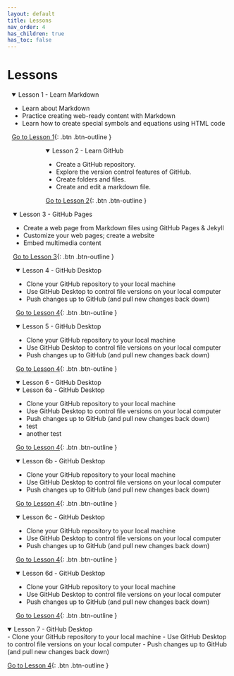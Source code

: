 ```yaml
---
layout: default
title: Lessons
nav_order: 4
has_children: true
has_toc: false
---
```


# Lessons

<div style="display: flex; flex-wrap: wrap; justify-content: space-around; align-items: flex-start">

<!-------------- Lesson 1 -------------->
<details class="lesson-card" markdown="1" open>
<summary>Lesson 1 - Learn Markdown</summary>

- Learn about Markdown
- Practice creating web-ready content with Markdown  
- Learn how to create special symbols and equations using HTML code

[Go to Lesson 1](lessons/lesson1){: .btn .btn-outline }
</details>

<!-------------- Lesson 2 -------------->
<details class="lesson-card" markdown="1" open>
<summary>Lesson 2 - Learn GitHub</summary>

- Create a GitHub repository.
- Explore the version control features of GitHub.
- Create folders and files.
- Create and edit a markdown file.

[Go to Lesson 2](lessons/lesson2){: .btn .btn-outline }
</details>

<!-------------- Lesson 3 -------------->
<details class="lesson-card" markdown="1" open>
<summary>Lesson 3 - GitHub Pages</summary>

- Create a web page from Markdown files using GitHub Pages & Jekyll
- Customize your web pages; create a website
- Embed multimedia content

[Go to Lesson 3](lessons/lesson3){: .btn .btn-outline }
</details>

<!-------------- Lesson 4 -------------->
<details class="lesson-card" markdown="1" open>
<summary>Lesson 4 - GitHub Desktop</summary>

- Clone your GitHub repository to your local machine
- Use GitHub Desktop to control file versions on your local computer
- Push changes up to GitHub (and pull new changes back down)

[Go to Lesson 4](lessons/lesson4){: .btn .btn-outline }
</details>

<!-------------- Lesson 5 -------------->
<details class="lesson-card" markdown="1" open>
<summary>Lesson 5 - GitHub Desktop</summary>

- Clone your GitHub repository to your local machine
- Use GitHub Desktop to control file versions on your local computer
- Push changes up to GitHub (and pull new changes back down)

[Go to Lesson 4](lessons/lesson4){: .btn .btn-outline }
</details>

<!-------------- Lesson 6 (collection) -------------->
<details class="lesson-collection-card" markdown="1" open>
<summary>Lesson 6 - GitHub Desktop</summary>

<!-------------- Lesson 6a -------------->
<div class="lesson-grid">
<details  class="lesson-card" markdown="1" open>
<summary>Lesson 6a - GitHub Desktop</summary>

- Clone your GitHub repository to your local machine
- Use GitHub Desktop to control file versions on your local computer
- Push changes up to GitHub (and pull new changes back down)
- test
- another test

[Go to Lesson 4](lessons/lesson4){: .btn .btn-outline }
</details>

<!-------------- Lesson 6b -------------->
<details class="lesson-card" markdown="1" open>
<summary>Lesson 6b - GitHub Desktop</summary>

- Clone your GitHub repository to your local machine
- Use GitHub Desktop to control file versions on your local computer
- Push changes up to GitHub (and pull new changes back down)

[Go to Lesson 4](lessons/lesson4){: .btn .btn-outline }
</details>

<!-------------- Lesson 6b -------------->
<details class="lesson-card" markdown="1" open>
<summary>Lesson 6c - GitHub Desktop</summary>

- Clone your GitHub repository to your local machine
- Use GitHub Desktop to control file versions on your local computer
- Push changes up to GitHub (and pull new changes back down)

[Go to Lesson 4](lessons/lesson4){: .btn .btn-outline }
</details>

<!-------------- Lesson 6d -------------->
<details class="lesson-card" markdown="1" open>
<summary>Lesson 6d - GitHub Desktop</summary>

- Clone your GitHub repository to your local machine
- Use GitHub Desktop to control file versions on your local computer
- Push changes up to GitHub (and pull new changes back down)

[Go to Lesson 4](lessons/lesson4){: .btn .btn-outline }
</details>
</div>

</details>


<!-------------- Lesson 7 -------------->
<details class="lesson-card" markdown="1" open>
<summary>Lesson 7 - GitHub Desktop</summary>
- Clone your GitHub repository to your local machine
- Use GitHub Desktop to control file versions on your local computer
- Push changes up to GitHub (and pull new changes back down)

[Go to Lesson 4](lessons/lesson4){: .btn .btn-outline }
</details>

</div>


<br style="clear:both;"/>